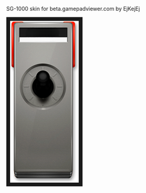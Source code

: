 <p align="left">
SG-1000 skin for beta.gamepadviewer.com by EjKejEj
</p>
<p align="left">
<img src="https://github.com/EjKejEj/Gamepad-Viewer-skins/blob/main/SG-1000/SG-1000.png" width="182" height="429" border="10"/>
</p>

